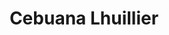 ---
title: "Cebuana Lhuillier"
url: /las-pinas/cebuana-lhuillier-alabang-zapote-road/
shop: pawnbroker
---